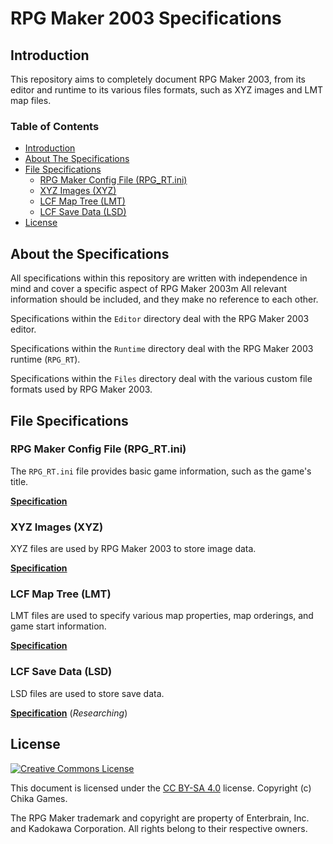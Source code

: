 # RPG Maker 2003 Specifications
## Introduction
This repository aims to completely document RPG Maker 2003, from its editor and runtime to its various files formats, such as XYZ images and LMT map files.

### Table of Contents
* [Introduction](#introduction)
* [About The Specifications](#about-the-specifications)
* [File Specifications](#file-specifications)
  * [RPG Maker Config File (RPG_RT.ini)](#rpg-maker-config-file-rpg_rtini)
  * [XYZ Images (XYZ)](#xyz-images-xyz)
  * [LCF Map Tree (LMT)](#lcf-map-tree-lmt)
  * [LCF Save Data (LSD)](#lcf-save-data-lsd)
* [License](#license)

## About the Specifications
All specifications within this repository are written with independence in mind and cover a specific aspect of RPG Maker 2003m All relevant information should be included, and they make no reference to each other.

Specifications within the `Editor` directory deal with the RPG Maker 2003 editor.

Specifications within the `Runtime` directory deal with the RPG Maker 2003 runtime (`RPG_RT`).

Specifications within the `Files` directory deal with the various custom file formats used by RPG Maker 2003.

## File Specifications

### RPG Maker Config File (RPG_RT.ini)
The `RPG_RT.ini` file provides basic game information, such as the game's title.

[__Specification__](Files/config.md)

### XYZ Images (XYZ)
XYZ files are used by RPG Maker 2003 to store image data.

[__Specification__](Files/xyz.md)

### LCF Map Tree (LMT)
LMT files are used to specify various map properties, map orderings, and game start information.

[__Specification__](Files/lmt.md)

### LCF Save Data (LSD)
LSD files are used to store save data.

[__Specification__](Files/lsd.md) (_Researching_)

## License
[![Creative Commons License](https://i.creativecommons.org/l/by-sa/4.0/88x31.png)](http://creativecommons.org/licenses/by-sa/4.0/)

This document is licensed under the [CC BY-SA 4.0](http://creativecommons.org/licenses/by-sa/4.0/) license. Copyright (c) Chika Games.

The RPG Maker trademark and copyright are property of Enterbrain, Inc. and Kadokawa Corporation. All rights belong to their respective owners.
